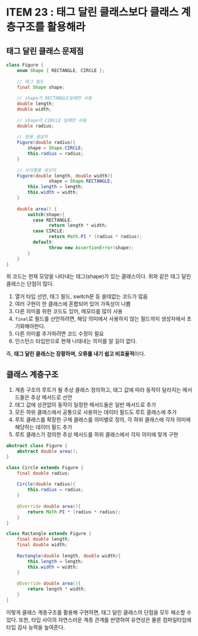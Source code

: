 # ITEM 23 : 태그 달린 클래스보다 클래스 계층구조를 활용해라

## 태그 달린 클래스 문제점

```java
class Figure {
  	enum Shape { RECTANGLE, CIRCLE };
  
  	// 태그 필드 
  	final Shape shape;
  
  	// shape가 RECTANGLE일때만 사용
  	double length;
  	double width;
  
  	// shape이 CIRCLE 일때만 사용
  	double radius;
  
  	// 원용 생성자
  	Figure(double radius){
      	shape = Shape.CIRCLE;
      	this.radius = radius;
    }
  	
  	// 사각형용 생성자
  	Figure(double length, double width){
				shape = Shape.RECTANGLE;
      	this.length = length;
      	this.width = width;
    }
  
  	double area() {
      	switch(shape){
          case RECTANGLE:
            	return length * width;
          case CIRCLE:
            	return Math.PI * (radius * radius);
          default:
            	throw new AssertionError(shape);
        }
    }
}
```

위 코드는 현재 모양을 나타내는 태그(shape)가 있는 클래스이다. 위와 같은 태그 달린 클레스는 단점이 많다.

1. 열거 타입 선언, 태그 필드, switch문 등 쓸데없는 코드가 많음
2. 여러 구현이 한 클래스에 혼합되어 있어 가독성이 나쁨
3. 다른 의미를 위한 코드도 있어, 메모리를 많이 사용
4. `final`로 필드를 선언하려면, 해당 의미에서 사용하지 않는 필드까지 생성자에서 초기화해야한다.
5. 다른 의미를 추가하려면 코드 수정이 필요
6. 인스턴스 타입만으로 현재 나태내는 의미를 알 길이 없다.

즉, **태그 달린 클래스는 장황하며, 오류를 내기 쉽고 비효율적**이다.

## 클래스 계층구조

1. 계층 구조의 루트가 될 추상 클래스 정의하고, 태그 값에 따라 동작이 달라지는 메서드들은 추상 메서드로 선언
2. 태그 값에 상관없이 동작이 일정한 메서드들은 일반 메서드로 추가
3. 모든 하위 클래스에서 공통으로 사용하는 데이터 필드도 루트 클래스에 추가
4. 루트 클래스를 확장한 구체 클래스를 의미별로 정의, 각 하위 클래스에 각자 의미에 해당하는 데이터 필드 추가
5. 루트 클래스가 정의한 추상 메서드를 하위 클래스에서 각자 의미에 맞게 구현

```java
abstract class Figure {
  	abstract double area();
}
```

```java
class Circle extends Figure {
  	final double radius;
  	
  	Circle(double radius){
      	this.radius = radius;
    }
  
  	@Override double area(){
      	return Math.PI * (radius * radius);
    }
}
```

```java
class Ractangle extends Figure {
  	final double length;
  	final double width;
  	
  	Ractangle(double length, double width){
      	this.length = length;
      	this.width = width;
    }
  
  	@Override double area(){
      	return length * width;
    }
}
```

이렇게 클래스 계층구조를 활용해 구현하면, 태그 달린 클래스의 단점을 모두 해소할 수 있다. 또한, 타입 사이의 자연스러운 계층 관계를 반영하여 유연성은 물론 컴파일타임에 타입 검사 능력을 높여준다.